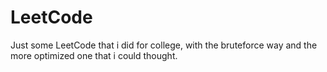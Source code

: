 # LeetCode
Just some LeetCode that i did for college, with the bruteforce way and the more optimized one that i could thought.
